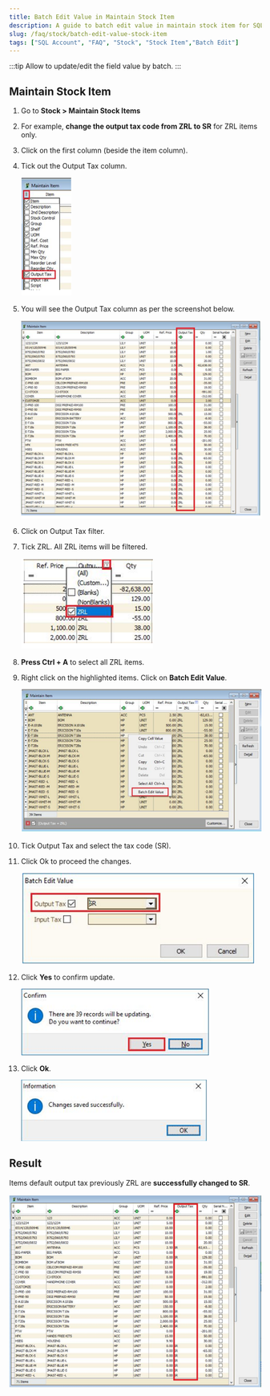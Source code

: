 ```yaml
---
title: Batch Edit Value in Maintain Stock Item
description: A guide to batch edit value in maintain stock item for SQL Account
slug: /faq/stock/batch-edit-value-stock-item
tags: ["SQL Account", "FAQ", "Stock", "Stock Item","Batch Edit"]
---
```


:::tip
Allow to update/edit the field value by batch.
:::

## Maintain Stock Item

1. Go to **Stock > Maintain Stock Items**

2. For example, **change the output tax code from ZRL to SR** for ZRL items only.

3. Click on the first column (beside the item column).

4. Tick out the Output Tax column.

    ![1](../../../static/img/stock/batch-edit-value-stock-item/1.png)

5. You will see the Output Tax column as per the screenshot below.

    ![2](../../../static/img/stock/batch-edit-value-stock-item/2.png)

6. Click on Output Tax filter.

7. Tick ZRL. All ZRL items will be filtered.

    ![3](../../../static/img/stock/batch-edit-value-stock-item/3.png)

8. **Press Ctrl + A** to select all ZRL items.

9. Right click on the highlighted items. Click on **Batch Edit Value**.

    ![4](../../../static/img/stock/batch-edit-value-stock-item/4.png)

10. Tick Output Tax and select the tax code (SR).

11. Click Ok to proceed the changes.

    ![5](../../../static/img/stock/batch-edit-value-stock-item/5.png)

12. Click **Yes** to confirm update.

    ![6](../../../static/img/stock/batch-edit-value-stock-item/6.png)

13. Click **Ok**.

    ![7](../../../static/img/stock/batch-edit-value-stock-item/7.png)

## Result

Items default output tax previously ZRL are **successfully changed to SR**.

![8](../../../static/img/stock/batch-edit-value-stock-item/8.png)
